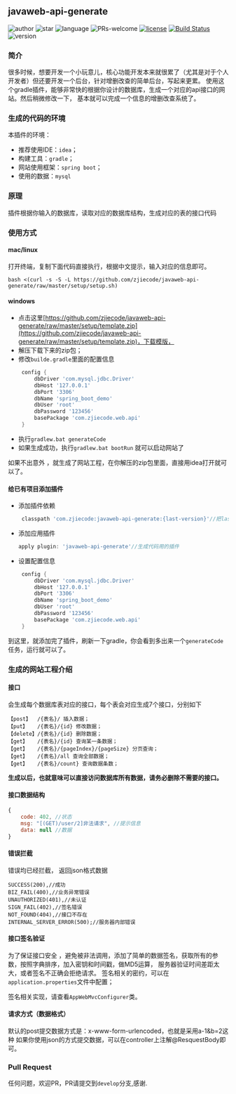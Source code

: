 ## javaweb-api-generate

![author](https://img.shields.io/badge/author-zjiecode-green.svg?longCache=true&style=flat)
![star](https://img.shields.io/redmine/plugin/stars/redmine_xlsx_format_issue_exporter.svg)
![language](https://img.shields.io/badge/language-java-blue.svg)
![PRs-welcome](https://img.shields.io/badge/PRs-welcome-green.svg?longCache=true&style=flat)
[![license](https://img.shields.io/hexpm/l/plug.svg)](http://www.apache.org/licenses/LICENSE-2.0)
[![Build Status](https://travis-ci.org/zjiecode/javaweb-api-generate.svg?branch=master)](https://travis-ci.org/zjiecode/javaweb-api-generate)
![version](https://img.shields.io/badge/version-0.0.10-brightgreen.svg?longCache=true&style=flat)

### 简介

很多时候，想要开发一个小玩意儿，核心功能开发本来就很累了（尤其是对于个人开发者）但还要开发一个后台，针对增删改查的简单后台，写起来更累。
使用这个gradle插件，能够非常快的根据你设计的数据库，生成一个对应的api接口的网站。然后稍微修改一下，
基本就可以完成一个信息的增删改查系统了。

### 生成的代码的环境

本插件的环境：
- 推荐使用IDE：`idea`；
- 构建工具：`gradle`；
- 网站使用框架：`spring boot`；
- 使用的数据：`mysql`
### 原理

插件根据你输入的数据库，读取对应的数据库结构，生成对应的表的接口代码

### 使用方式
#### mac/linux
打开终端，复制下面代码直接执行，根据中文提示，输入对应的信息即可。
```shell
bash <(curl -s -S -L https://github.com/zjiecode/javaweb-api-generate/raw/master/setup/setup.sh)
```
#### windows
- 点击这里[https://github.com/zjiecode/javaweb-api-generate/raw/master/setup/template.zip](https://github.com/zjiecode/javaweb-api-generate/raw/master/setup/template.zip)，下载模版，
- 解压下载下来的zip包；
- 修改`builde.gradle`里面的配置信息
    ```groovy
     config {
         dbDriver 'com.mysql.jdbc.Driver'
         dbHost '127.0.0.1'
         dbPort '3306'
         dbName 'spring_boot_demo'
         dbUser 'root'
         dbPassword '123456'
         basePackage 'com.zjiecode.web.api'
     }
    ```
- 执行`gradlew.bat generateCode`
- 如果生成成功，执行`gradlew.bat bootRun` 就可以启动网站了

如果不出意外 ，就生成了网站工程，在你解压的zip包里面，直接用idea打开就可以了。

#### 给已有项目添加插件

- 添加插件依赖
    ```groovy
     classpath 'com.zjiecode:javaweb-api-generate:{last-version}'//把last-version替换成最新版本
    ```
- 添加应用插件
    ```groovy
    apply plugin: 'javaweb-api-generate'//生成代码用的插件
    ```
- 设置配置信息
    ```groovy
     config {
         dbDriver 'com.mysql.jdbc.Driver'
         dbHost '127.0.0.1'
         dbPort '3306'
         dbName 'spring_boot_demo'
         dbUser 'root'
         dbPassword '123456'
         basePackage 'com.zjiecode.web.api'
     }
    ```

到这里，就添加完了插件，刷新一下gradle，你会看到多出来一个`generateCode`任务，运行就可以了。

### 生成的网站工程介绍

#### 接口
会生成每个数据库表对应的接口，每个表会对应生成7个接口，分别如下

    【post】  /{表名}/ 插入数据；
    【put】   /{表名}/{id} 修改数据；
    【delete】/{表名}/{id} 删除数据；
    【get】   /{表名}/{id} 查询某一条数据；
    【get】   /{表名}/{pageIndex}/{pageSize} 分页查询；
    【get】   /{表名}/all 查询全部数据；
    【get】   /{表名}/count} 查询数据条数；

**生成以后，也就意味可以直接访问数据库所有数据，请务必删除不需要的接口。**

#### 接口数据结构
```js
{
    code: 402, //状态
    msg: "[(GET)/user/2]非法请求", //提示信息
    data: null //数据
}
```

#### 错误拦截

错误均已经拦截， 返回json格式数据

    SUCCESS(200),//成功
    BIZ_FAIL(400),//业务异常错误
    UNAUTHORIZED(401),//未认证
    SIGN_FAIL(402),//签名错误
    NOT_FOUND(404),//接口不存在
    INTERNAL_SERVER_ERROR(500);//服务器内部错误
    
#### 接口签名验证

为了保证接口安全 ，避免被非法调用，添加了简单的数据签名，获取所有的参数，按照字典排序，加入密钥和时间戳，做MD5运算，
服务器验证时间差距太大，或者签名不正确会拒绝请求。
签名相关的密约，可以在`application.properties`文件中配置；

签名相关实现，请查看`AppWebMvcConfigurer`类。

#### 请求方式（数据格式）
默认的post提交数据方式是：x-www-form-urlencoded，也就是采用a-1&b=2这种
如果你使用json的方式提交数据，可以在controller上注解@ResquestBody即可。

### Pull Request
任何问题，欢迎PR，PR请提交到`develop`分支,感谢.
